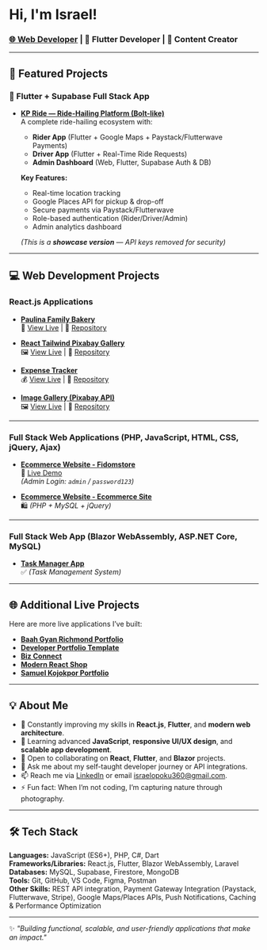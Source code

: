 # Hi, I'm Israel!  
### [🌐 Web Developer](https://israeltech.onrender.com/) | 📱 Flutter Developer | 🎥 Content Creator

---

## 🚀 Featured Projects

### **🚖 Flutter + Supabase Full Stack App**
- **[KP Ride — Ride-Hailing Platform (Bolt-like)](https://github.com/IsraelTech-Pro/kp-ride-showcase)**  
  A complete ride-hailing ecosystem with:
  - **Rider App** (Flutter + Google Maps + Paystack/Flutterwave Payments)
  - **Driver App** (Flutter + Real-Time Ride Requests)
  - **Admin Dashboard** (Web, Flutter, Supabase Auth & DB)
  
  **Key Features:**
  - Real-time location tracking
  - Google Places API for pickup & drop-off
  - Secure payments via Paystack/Flutterwave
  - Role-based authentication (Rider/Driver/Admin)
  - Admin analytics dashboard

  *(This is a **showcase version** — API keys removed for security)*

---

## 💻 Web Development Projects

### **React.js Applications**
- **[Paulina Family Bakery](https://github.com/IsraelTech-Pro/paulinafamilybakery)**  
  🍰 [View Live](https://israeltech-pro.github.io/paulinafamilybakery/) | 📂 [Repository](https://github.com/IsraelTech-Pro/paulinafamilybakery)

- **[React Tailwind Pixabay Gallery](https://github.com/IsraelTech-Pro/-react-tailwind-pixabay-gallery.git)**  
  🖼️ [View Live](https://israeltech-pro.github.io/-react-tailwind-pixabay-gallery/) | 📂 [Repository](https://github.com/IsraelTech-Pro/-react-tailwind-pixabay-gallery.git)

- **[Expense Tracker](https://github.com/IsraelTech-Pro/expense-tracker-react.git)**  
  💰 [View Live](https://israeltech-pro.github.io/expense-tracker-react/) | 📂 [Repository](https://github.com/IsraelTech-Pro/expense-tracker-react.git)

- **[Image Gallery (Pixabay API)](https://github.com/IsraelTech-Pro/Pixabay-image-finder.git)**  
  🖼️ [View Live](https://israeltech-pro.github.io/Pixabay-image-finder/) | 📂 [Repository](https://github.com/IsraelTech-Pro/Pixabay-image-finder.git)

---

### **Full Stack Web Applications (PHP, JavaScript, HTML, CSS, jQuery, Ajax)**
- **[Ecommerce Website - Fidomstore](https://github.com/IsraelTech-Pro/FidomStore)**  
  🛒 [Live Demo](https://store.fidomhub.com/login.php)  
  *(Admin Login: `admin` / `password123`)*

- **[Ecommerce Website - Ecommerce Site](https://github.com/IsraelTech-Pro/EccommerceSite)**  
  🛍️ *(PHP + MySQL + jQuery)*

---

### **Full Stack Web App (Blazor WebAssembly, ASP.NET Core, MySQL)**
- **[Task Manager App](https://github.com/IsraelTech-Pro/Task-Manager-App.git)**  
  ✅ *(Task Management System)*

---

## 🌐 Additional Live Projects
Here are more live applications I’ve built:  
- **[Baah Gyan Richmond Portfolio](https://baahgyanrichmond.vercel.app/)**
- **[Developer Portfolio Template](https://devportfolio-zfvr.onrender.com/)**
- **[Biz Connect](https://biz-connect-nrgs.onrender.com/)**
- **[Modern React Shop](https://react-modernshop-xxod.vercel.app/)**
- **[Samuel Kojokpor Portfolio](https://samuelkojokporxah.vercel.app/)**

---

## 💡 About Me
- 🔭 Constantly improving my skills in **React.js**, **Flutter**, and **modern web architecture**.
- 🌱 Learning advanced **JavaScript**, **responsive UI/UX design**, and **scalable app development**.
- 👯 Open to collaborating on **React**, **Flutter**, and **Blazor** projects.
- 💬 Ask me about my self-taught developer journey or API integrations.
- 📫 Reach me via [LinkedIn](https://www.linkedin.com/in/israel-opoku-55ab5626b) or email [israelopoku360@gmail.com](mailto:israelopoku360@gmail.com).
- ⚡ Fun fact: When I’m not coding, I’m capturing nature through photography.

---

## 🛠 Tech Stack
**Languages:** JavaScript (ES6+), PHP, C#, Dart  
**Frameworks/Libraries:** React.js, Flutter, Blazor WebAssembly, Laravel  
**Databases:** MySQL, Supabase, Firestore, MongoDB  
**Tools:** Git, GitHub, VS Code, Figma, Postman  
**Other Skills:** REST API integration, Payment Gateway Integration (Paystack, Flutterwave, Stripe), Google Maps/Places APIs, Push Notifications, Caching & Performance Optimization

---

✨ _"Building functional, scalable, and user-friendly applications that make an impact."_  
